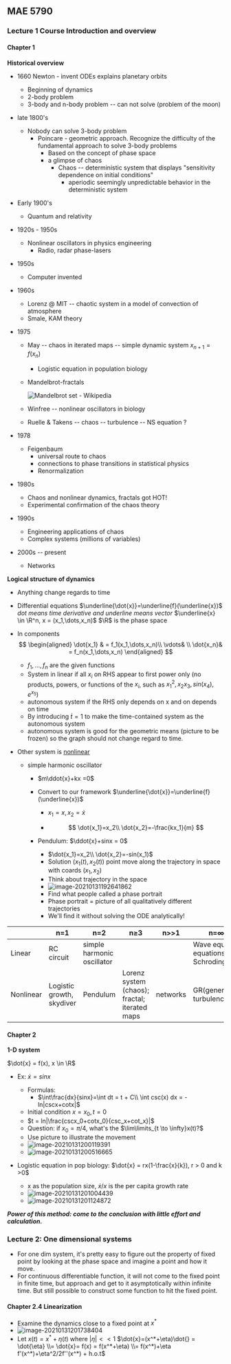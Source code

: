 ## MAE 5790

### Lecture 1 Course Introduction and overview

#### Chapter 1 

**Historical overview**

* 1660 Newton - invent ODEs explains planetary orbits

  * Beginning of dynamics
  * 2-body problem
  * 3-body and n-body problem -- can not solve (problem of the moon)

* late 1800's

  * Nobody can solve 3-body problem
    * Poincare - geometric approach. Recognize the difficulty of the fundamental approach to solve 3-body problems
      * Based on the concept of phase space
      * a glimpse of chaos
        * Chaos -- deterministic system that displays "sensitivity dependence on initial conditions"
          * aperiodic seemingly unpredictable behavior in the deterministic system

* Early 1900's 

  * Quantum and relativity

* 1920s - 1950s  

  * Nonlinear oscillators in physics engineering 
    * Radio, radar phase-lasers

* 1950s

  * Computer invented

* 1960s

  * Lorenz @ MIT -- chaotic system in a model of convection of atmosphere
  * Smale, KAM theory 

* 1975

  * May -- chaos in iterated maps -- simple dynamic system $x_{n+1} = f(x_n)$ 

    * Logistic equation in population biology

  * Mandelbrot-fractals 

    ![Mandelbrot set - Wikipedia](https://i.loli.net/2021/02/01/eOtivNHPLd9Fa2k.jpg)

  * Winfree -- nonlinear oscillators in biology

  * Ruelle & Takens -- chaos -- turbulence -- NS equation ?

* 1978 

  * Feigenbaum 
    * universal route to chaos
    * connections to phase transitions in statistical physics
    * Renormalization

* 1980s

  * Chaos and nonlinear dynamics, fractals got HOT!
  * Experimental confirmation of the chaos theory

* 1990s 

  * Engineering applications of chaos
  * Complex systems (millions of variables)

* 2000s -- present

  * Networks

**Logical structure of dynamics**

* Anything change regards to time

* Differential equations $\underline{\dot{x}}=\underline{f}(\underline{x})$  *dot means time derivative and underline means vector* $\underline{x} \in \R^n, x = (x_1,\dots,x_n)$ $\R$ is the phase space

* In components
  $$
  \begin{aligned}
  \dot{x_1} & = f_1(x_1,\dots,x_n)\\
  \vdots& \\
  \dot{x_n}& = f_n(x_1,\dots,x_n)
  \end{aligned}
  $$

  * $f_1, \dots, f_n$ are the given functions
  * System in linear if all $x_i$ on RHS appear to first power only (no products, powers, or functions of the $x_i$, such as $x_1^2, x_2x_3, sin(x_4), e^{x_5}$)
  * autonomous system if the RHS only depends on x and on depends on time
  * By introducing $\dot{t} = 1$ to make the time-contained system as the autonomous system
  * autonomous system is good for the geometric means (picture to be frozen) so the graph should not change regard to time.

* Other system is <u>nonlinear</u>

  * simple harmonic oscillator

    * $m\ddot{x}+kx =0$

    * Convert to our framework $\underline{\dot{x}}=\underline{f}(\underline{x})$ 

      * $x_1 = x, x_2 =\dot{x}$

      * $$
        \dot{x_1}=x_2\\
        \dot{x_2}=-\frac{kx_1}{m}
        $$

    * Pendulum: $\ddot{x}+sinx = 0$

      * $\dot{x_1}=x_2\\
        \dot{x_2}=-sin(x_1)$
      * Solution $(x_1(t),x_2(t))$ point move along the trajectory in space with coards $(x_1,x_2)$
      * Think about trajectory in the space
      * ![image-20210131192641862](https://i.loli.net/2021/02/01/yFlxrn2zQYkGu7p.png) 
      * Find what people called a phase portrait
      * Phase portrait = picture of all qualitatively different trajectories
      * We'll find it without solving the ODE analytically!

|           | n=1                       | n=2                        | n$\ge$3                                       | n>>1     | n=$\infty$(continuous)                                       |
| --------- | ------------------------- | -------------------------- | --------------------------------------------- | -------- | ------------------------------------------------------------ |
| Linear    | RC circuit                | simple harmonic oscillator |                                               |          | Wave equation; E+M equations(electromagnetic)<br />Schrodinger equation |
| Nonlinear | Logistic growth, skydiver | Pendulum                   | Lorenz system (chaos); fractal; iterated maps | networks | GR(general relativity); turbulence; fibrillation             |

#### Chapter 2

**1-D system**

$\dot{x} = f(x), x \in \R$

* Ex: $\dot{x} = sinx$
  * Formulas:
    *  $\int\frac{dx}{sinx}=\int dt = t + C\\
      \int csc(x) dx = -ln|cscx+cotx|$
  * Initial condition $x=x_0, t = 0$
  * $t = ln|\frac{cscx_0+cotx_0}{csc_x+cot_x}|$
  * Question: if $x_0 = \pi/4$, what's the $\lim\limits_{t \to \infty}x(t)?$
  * Use picture to illustrate the movement 
  * ![image-20210131200119391](https://i.loli.net/2021/02/01/GujlmUx2B69L4Cz.png)
  * ![image-20210131200516665](https://i.loli.net/2021/02/01/OqUVgeT2HlzWnIv.png)

* Logistic equation in pop biology: $\dot{x} = rx(1-\frac{x}{k}), r > 0 and k >0$
  * x as the population size, $\dot{x}/x$ is the per capita growth rate
  * ![image-20210131201004439](https://i.loli.net/2021/02/01/GsWIAuP1BC8l5JL.png)
  * ![image-20210131201124872](https://i.loli.net/2021/02/01/BJADCGUhcVLajNn.png)



***Power of this method: come to the conclusion with little effort and calculation.***

### Lecture 2: One dimensional systems

* For one dim system, it's pretty easy to figure out the property of fixed point by looking at the phase space and imagine a point and how it move.
* For continuous differentiable function, it will not come to the fixed point in finite time, but approach and get to it asymptotically within infinite time. But still possible to construct some function to hit  the fixed point.

#### Chapter 2.4 Linearization

*  Examine the dynamics close to a fixed point at $x^*$
* ![image-20210131201738404](https://i.loli.net/2021/02/01/owKqjSUCDPzOvHF.png)
* Let $x(t) = x^*+\eta(t)$ where $|\eta|<<1$ $\dot{x}=(x^*+\eta)\dot{} = \dot{\eta} \\= \dot{x}= f(x) = f(x^*+\eta) \\= f(x^*)+\eta f'(x^*)+\eta^2/2f''(x^*) + h.o.t$

